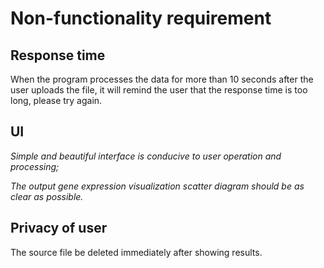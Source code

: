 # Non-functionality requirement

## Response time
When the program processes the data for more than 10 seconds after the user uploads the file, it will remind the user that the response time is too long, please try again.

## UI
*Simple and beautiful interface is conducive to user operation and processing;*

*The output gene expression visualization scatter diagram should be as clear as possible.*

## Privacy of user
The source file be deleted immediately after showing results.
